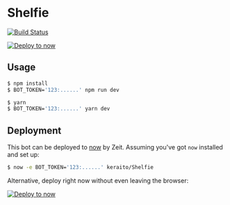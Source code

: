 # Shelfie

[![Build Status](https://travis-ci.org/keraito/Shelfie.svg?branch=master)](https://travis-ci.org/keraito/Shelfie)

[![Deploy to now](https://deploy.now.sh/static/button.svg)](https://deploy.now.sh/?repo=https://github.com/keraito/Shelfie)

## Usage

```sh
$ npm install
$ BOT_TOKEN='123:......' npm run dev
```

```sh
$ yarn
$ BOT_TOKEN='123:......' yarn dev
```

## Deployment

This bot can be deployed to [now](https://zeit.co/now) by Zeit.
Assuming you've got `now` installed and set up:

```sh
$ now -e BOT_TOKEN='123:......' keraito/Shelfie
```

Alternative, deploy right now without even leaving the browser:

[![Deploy to now](https://deploy.now.sh/static/button.svg)](https://deploy.now.sh/?repo=https://github.com/keraito/Shelfie)
